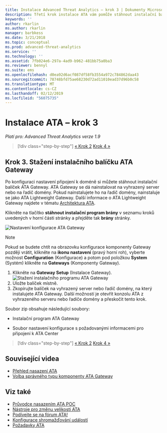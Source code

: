 ```yaml
---
title: Instalace Advanced Threat Analytics – krok 3 | Dokumenty Microsoftu
description: Třetí krok instalace ATA vám pomůže stáhnout instalační balíček ATA Gateway.
keywords: ''
author: rkarlin
ms.author: rkarlin
manager: barbkess
ms.date: 3/21/2018
ms.topic: conceptual
ms.prod: advanced-threat-analytics
ms.service: ''
ms.technology: ''
ms.assetid: 7fb024e6-297a-4ad9-b962-481bb75a0ba3
ms.reviewer: bennyl
ms.suite: ems
ms.openlocfilehash: d0ea92d6acf087df58fb3554a972c784862daa43
ms.sourcegitcommit: 78748bfd75ae68230d72ad11010ead37d96b0c58
ms.translationtype: MT
ms.contentlocale: cs-CZ
ms.lasthandoff: 02/12/2019
ms.locfileid: "56075735"
---
```

# <a name="install-ata---step-3"></a>Instalace ATA – krok 3

*Platí pro: Advanced Threat Analytics verze 1.9*

> [!div class="step-by-step"]
> [« Krok 2](install-ata-step2.md)
> [Krok 4 »](install-ata-step4.md)

## <a name="step-3-download-the-ata-gateway-setup-package"></a>Krok 3. Stažení instalačního balíčku ATA Gateway

Po konfiguraci nastavení připojení k doméně si můžete stáhnout instalační balíček ATA Gateway. ATA Gateway se dá nainstalovat na vyhrazený server nebo na řadič domény. Pokud nainstalujete ho na řadič domény, nainstaluje se jako ATA Lightweight Gateway. Další informace o ATA Lightweight Gateway najdete v tématu [Architektura ATA](ata-architecture.md). 

Klikněte na tlačítko **stáhnout instalační program brány** v seznamu kroků uvedených v horní části stránky a přejděte tak **brány** stránky.

![Nastavení konfigurace ATA Gateway](media/ATA_1.7-welcome-download-gateway.PNG)

> [!NOTE] 
> Pokud se budete chtít na obrazovku konfigurace komponenty Gateway později vrátit, klikněte na **ikonu nastavení** (pravý horní roh), vyberte možnost **Configuration** (Konfigurace) a potom pod položkou **System** (Systém) klikněte na **Gateways** (Komponenty Gateway).  

1.  Klikněte na **Gateway Setup** (Instalace Gateway).
  ![Stažení instalačního programu ATA Gateway](media/download-gateway-setup.png)
2.  Uložte balíček místně.
3.  Zkopírujte balíček na vyhrazený server nebo řadič domény, na který instalujete ATA Gateway. Další možností je otevřít konzolu ATA z vyhrazeného serveru nebo řadiče domény a přeskočit tento krok.

Soubor zip obsahuje následující soubory:

-   Instalační program ATA Gateway

-   Soubor nastavení konfigurace s požadovanými informacemi pro připojení k ATA Center


> [!div class="step-by-step"]
> [« Krok 2](install-ata-step2.md)
> [Krok 4 »](install-ata-step4.md)


## <a name="related-videos"></a>Související videa
- [Přehled nasazení ATA](https://channel9.msdn.com/Shows/Microsoft-Security/Overview-of-ATA-Deployment-in-10-Minutes)
- [Volba správného typu komponenty ATA Gateway](https://channel9.msdn.com/Shows/Microsoft-Security/ATA-Deployment-Choose-the-Right-Gateway-Type)

## <a name="see-also"></a>Viz také
- [Průvodce nasazením ATA POC](http://aka.ms/atapoc)
- [Nástroje pro změnu velikosti ATA](http://aka.ms/atasizingtool)
- [Podívejte se na fórum ATA!](https://social.technet.microsoft.com/Forums/security/home?forum=mata)
- [Konfigurace shromažďování událostí](configure-event-collection.md)
- [Požadavky ATA](ata-prerequisites.md)
